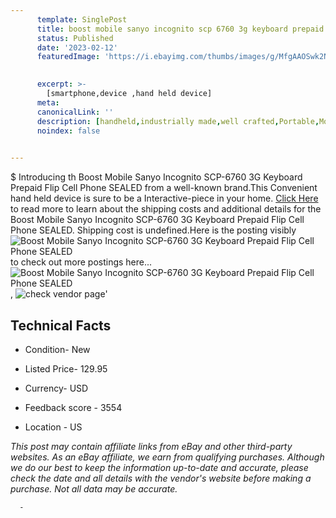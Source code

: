 ```yaml
---
      template: SinglePost
      title: boost mobile sanyo incognito scp 6760 3g keyboard prepaid flip cell phone sealed
      status: Published
      date: '2023-02-12'
      featuredImage: 'https://i.ebayimg.com/thumbs/images/g/MfgAAOSwk2NjWeiD/s-l225.jpg'
       

      excerpt: >-
        [smartphone,device ,hand held device]
      meta:
      canonicalLink: ''
      description: [handheld,industrially made,well crafted,Portable,Mobile,Compact,Convenient,Lightweight,Maneuverable,Man-portable,Miniature,Carriable,Hand-held,Light,Holdable,Transportable,Mobile device,Pocket-sized,On-the-go,Wireless,Cordless,Compact size,Convenient size, smartphone,device ,hand held device]
      noindex: false
      

---
```

$
      Introducing th Boost Mobile Sanyo Incognito SCP-6760 3G Keyboard Prepaid Flip Cell Phone SEALED from a well-known brand.This Convenient hand held device is sure to be a Interactive-piece in your home. [Click Here](https://www.ebay.com/itm/304677463571?hash=item46f0312613%3Ag%3AMfgAAOSwk2NjWeiD&mkevt=1&mkcid=1&mkrid=711-53200-19255-0&campid=%253CePNCampaignId%253E&customid=%253CreferenceId%253E&toolid=10049) to read more to learn about the shipping costs and additional details for the Boost Mobile Sanyo Incognito SCP-6760 3G Keyboard Prepaid Flip Cell Phone SEALED. Shipping cost is undefined.Here is the posting visibly ![Boost Mobile Sanyo Incognito SCP-6760 3G Keyboard Prepaid Flip Cell Phone SEALED](https://i.ebayimg.com/thumbs/images/g/MfgAAOSwk2NjWeiD/s-l225.jpg) to check out more postings here... ![Boost Mobile Sanyo Incognito SCP-6760 3G Keyboard Prepaid Flip Cell Phone SEALED](https://i.ebayimg.com/images/g/MfgAAOSwk2NjWeiD/s-l1600.jpg), ![check vendor page](https://origin-galleryplus.ebayimg.com/ws/web/304677463571_2_0_1/225x225.jpg,https://origin-galleryplus.ebayimg.com/ws/web/304677463571_3_0_1/225x225.jpg,https://origin-galleryplus.ebayimg.com/ws/web/304677463571_4_0_1/225x225.jpg,https://origin-galleryplus.ebayimg.com/ws/web/304677463571_5_0_1/225x225.jpg)'

      

 ## Technical Facts 



     
      

 - Condition- New 


      

 - Listed Price- 129.95 


      

 - Currency- USD 


      

 - Feedback score - 3554 


      

 - Location - US 


      
      

 *_This post may contain affiliate links from eBay and other third-party websites. As an eBay affiliate, we earn from qualifying purchases. Although we do our best to keep the information up-to-date and accurate, please check the date and all details with the vendor's website before making a purchase. Not all data may be accurate._*




      -
